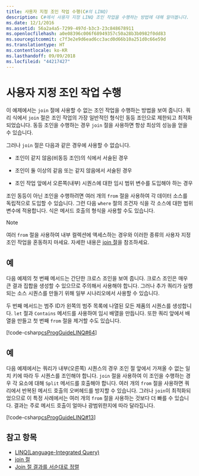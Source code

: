 ```yaml
---
title: 사용자 지정 조인 작업 수행(C#의 LINQ)
description: C#에서 사용자 지정 LINQ 조인 작업을 수행하는 방법에 대해 알아봅니다.
ms.date: 12/1/2016
ms.assetid: 56a2a4a5-7299-497d-b3c3-23c848678911
ms.openlocfilehash: a0e08396c006f68949357c50a28b3b0982f0dd83
ms.sourcegitcommit: c7f3e2e9d6ead6cc3acd0d66b10a251d0c66e59d
ms.translationtype: HT
ms.contentlocale: ko-KR
ms.lasthandoff: 09/09/2018
ms.locfileid: "44217427"
---
```

# <a name="perform-custom-join-operations"></a>사용자 지정 조인 작업 수행

이 예제에서는 `join` 절에 사용할 수 없는 조인 작업을 수행하는 방법을 보여 줍니다. 쿼리 식에서 `join` 절은 조인 작업의 가장 일반적인 형식인 동등 조인으로 제한되고 최적화되었습니다. 동등 조인을 수행하는 경우 `join` 절을 사용하면 항상 최상의 성능을 얻을 수 있습니다.

그러나 `join` 절은 다음과 같은 경우에 사용할 수 없습니다.

- 조인이 같지 않음(비동등 조인)의 식에서 서술된 경우

- 조인이 둘 이상의 같음 또는 같지 않음에서 서술된 경우

- 조인 작업 앞에서 오른쪽(내부) 시퀀스에 대한 임시 범위 변수를 도입해야 하는 경우

 조인 동등이 아닌 조인을 수행하려면 여러 개의 `from` 절을 사용하여 각 데이터 소스를 독립적으로 도입할 수 있습니다. 그런 다음 `where` 절의 조건자 식을 각 소스에 대한 범위 변수에 적용합니다. 식은 메서드 호출의 형식을 사용할 수도 있습니다.

> [!NOTE]
> 여러 `from` 절을 사용하여 내부 컬렉션에 액세스하는 경우와 이러한 종류의 사용자 지정 조인 작업을 혼동하지 마세요. 자세한 내용은 [join 절](../language-reference/keywords/join-clause.md)을 참조하세요.

## <a name="example"></a>예

다음 예제의 첫 번째 메서드는 간단한 크로스 조인을 보여 줍니다. 크로스 조인은 매우 큰 결과 집합을 생성할 수 있으므로 주의해서 사용해야 합니다. 그러나 추가 쿼리가 실행되는 소스 시퀀스를 만들기 위해 일부 시나리오에서 사용할 수 있습니다.

두 번째 메서드는 범주 ID가 왼쪽의 범주 목록에 나열된 모든 제품의 시퀀스를 생성합니다. `let` 절과 `Contains` 메서드를 사용하여 임시 배열을 만듭니다. 또한 쿼리 앞에서 배열을 만들고 첫 번째 `from` 절을 제거할 수도 있습니다.

[!code-csharp[csProgGuideLINQ#64](~/samples/snippets/csharp/concepts/linq/how-to-perform-custom-join-operations_1.cs)]

## <a name="example"></a>예

다음 예제에서는 쿼리가 내부(오른쪽) 시퀀스의 경우 조인 절 앞에서 가져올 수 없는 일치 키에 따라 두 시퀀스를 조인해야 합니다. `join` 절을 사용하여 이 조인을 수행하는 경우 각 요소에 대해 `Split` 메서드를 호출해야 합니다. 여러 개의 `from` 절을 사용하면 쿼리에서 반복된 메서드 호출의 오버헤드를 방지할 수 있습니다. 그러나 `join`이 최적화되었으므로 이 특정 사례에서는 여러 개의 `from` 절을 사용하는 것보다 더 빠를 수 있습니다. 결과는 주로 메서드 호출이 얼마나 광범위한지에 따라 달라집니다.

[!code-csharp[csProgGuideLINQ#13](~/samples/snippets/csharp/concepts/linq/how-to-perform-custom-join-operations_2.cs)]

## <a name="see-also"></a>참고 항목

- [LINQ(Language-Integrated Query)](index.md)  
- [join 절](../language-reference/keywords/join-clause.md)  
- [Join 절 결과를 서순대로 정렬](order-the-results-of-a-join-clause.md)  